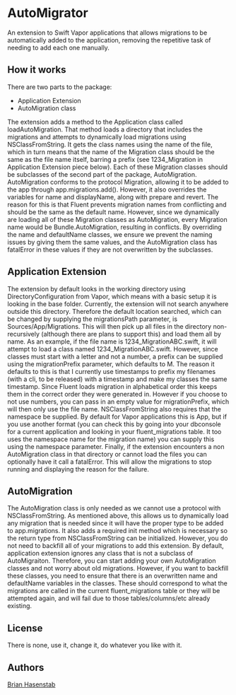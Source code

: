 # AutoMigrator

An extension to Swift Vapor applications that allows migrations to be automatically added to the application, removing the repetitive task of needing to add each one manually.

## How it works

There are two parts to the package:
* Application Extension
* AutoMigration class

The extension adds a method to the Application class called loadAutoMigration. That method loads a directory that includes the migrations and attempts to dynamically load migrations using NSClassFromString. It gets the class names using the name of the file, which in turn means that the name of the Migration class should be the same as the file name itself, barring a prefix (see 1234_Migration in Application Extension piece below).
Each of these Migration classes should be subclasses of the second part of the package, AutoMigration. AutoMigration conforms to the protocol Migration, allowing it to be added to the app through app.migrations.add(). However, it also overrides the variables for name and displayName, along with prepare and revert. The reason for this is that Fluent prevents migration names from conflicting and should be the same as the default name. However, since we dynamically are loading all of these Migration classes as AutoMigration, every Migration name would be Bundle.AutoMigration, resulting in conflicts.
By overriding the name and defaultName classes, we ensure we prevent the naming issues by giving them the same values, and the AutoMigration class has fatalError in these values if they are not overwritten by the subclasses.

## Application Extension

The extension by default looks in the working directory using DirectoryConfiguration from Vapor, which means with a basic setup it is looking in the base folder. Currently, the extension will not search anywhere outside this directory. Therefore the default location searched, which can be changed by supplying the migrationsPath parameter, is Sources/App/Migrations. This will then pick up all files in the directory non-recursively (although there are plans to support this) and load them all by name.
As an example, if the file name is 1234_MigrationABC.swift, it will attempt to load a class named 1234_MigrationABC.swift. However, since classes must start with a letter and not a number, a prefix can be supplied using the migrationPrefix parameter, which defaults to M. The reason it defaults to this is that I currently use timestamps to prefix my filenames (with a cli, to be released) with a timestamp and make my classes the same timestamp. Since Fluent loads migration in alphabetical order this keeps them in the correct order they were generated in. However if you choose to not use numbers, you can pass in an empty value for migrationPrefix, which will then only use the file name.
NSClassFromString also requires that the namespace be supplied. By default for Vapor applications this is App, but if you use another format (you can check this by going into your dbconsole for a current application and looking in your fluent_migrations table. It too uses the namespace name for the migration name) you can supply this using the namespace parameter.
Finally, if the extension encounters a non AutoMigration class in that directory or cannot load the files you can optionally have it call a fatalError. This will allow the migrations to stop running and displaying the reason for the failure.

## AutoMigration

The AutoMigration class is only needed as we cannot use a protocol with NSClassFromString. As mentioned above, this allows us to dynamically load any migration that is needed since it will have the proper type to be added to app.migrations. It also adds a required init method which is necessary so the return type from NSClassFromString can be initialized.
However, you do not need to backfill all of your migrations to add this extension. By default, application extension ignores any class that is not a subclass of AutoMigraiton. Therefore, you can start adding your own AutoMigration classes and not worry about old migrations. However, if you want to backfill these classes, you need to ensure that there is an overwritten name and defaultName variables in the classes. These should correspond to what the migrations are called in the current fluent_migrations table or they will be attempted again, and will fail due to those tables/columns/etc already existing.

## License

There is none, use it, change it, do whatever you like with it.

## Authors

[Brian Hasenstab](https://github.com/bhaze31)
